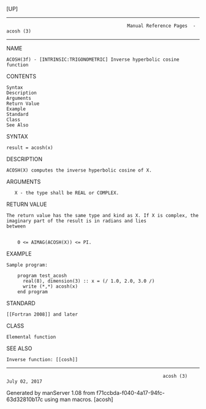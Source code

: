 [UP]

-----------------------------------------------------------------------------------------------------------------------------------
                                                Manual Reference Pages  - acosh (3)
-----------------------------------------------------------------------------------------------------------------------------------
                                                                 
NAME

    ACOSH(3f) - [INTRINSIC:TRIGONOMETRIC] Inverse hyperbolic cosine function

CONTENTS

    Syntax
    Description
    Arguments
    Return Value
    Example
    Standard
    Class
    See Also

SYNTAX

    result = acosh(x)

DESCRIPTION

    ACOSH(X) computes the inverse hyperbolic cosine of X.

ARGUMENTS

       X - the type shall be REAL or COMPLEX.

RETURN VALUE

    The return value has the same type and kind as X. If X is complex, the imaginary part of the result is in radians and lies
    between


        0 <= AIMAG(ACOSH(X)) <= PI.

EXAMPLE

    Sample program:

        program test_acosh
          real(8), dimension(3) :: x = (/ 1.0, 2.0, 3.0 /)
          write (*,*) acosh(x)
        end program



STANDARD

    [[Fortran 2008]] and later

CLASS

    Elemental function

SEE ALSO

    Inverse function: [[cosh]]

-----------------------------------------------------------------------------------------------------------------------------------

                                                             acosh (3)                                                July 02, 2017

Generated by manServer 1.08 from f71ccbda-f040-4a17-94fc-63d32810b17c using man macros.
                                                              [acosh]
